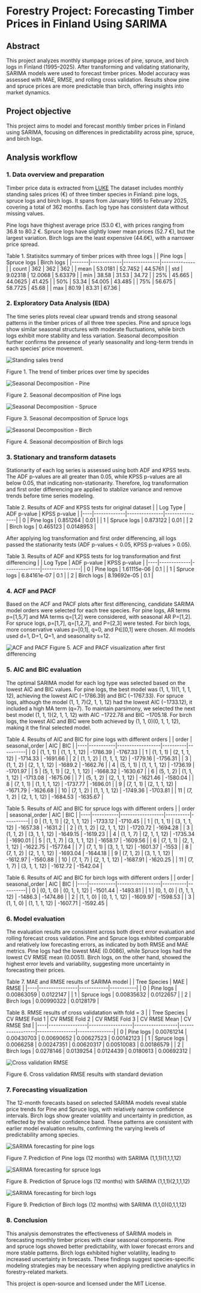 # Forestry Project: Forecasting Timber Prices in Finland Using SARIMA 
## Abstract
This project analyzes monthly stumpage prices of pine, spruce, and birch logs in Finland (1995–2025). After transforming and validating stationarity, SARIMA models were used to forecast timber prices. Model accuracy was assessed with MAE, RMSE, and rolling cross validation. Results show pine and spruce prices are more predictable than birch, offering insights into market dynamics.
## Project objective
This project aims to model and forecast monthly timber prices in Finland using SARIMA, focusing on differences in predictability across pine, spruce, and birch logs.
## Analysis workflow
### 1. Data overview and preparation

Timber price data is extracted from [LUKE](https://statdb.luke.fi/PxWeb/pxweb/en/LUKE/LUKE__04%20Metsa__04%20Talous__02%20Teollisuuspuun%20kauppa__02%20Kuukausitilastot/01a_Kantohinnat_kk.px/?rxid=dc711a9e-de6d-454b-82c2-74ff79a3a5e0) The dataset includes monthly standing sales prices (€) of three timber species in Finland: pine logs, spruce logs and birch logs. It spans from January 1995 to February 2025, covering a total of 362 months. Each log type has consistent data without missing values.

Pine logs have thighest average price (53.0 €), with prices ranging from 36.8 to 80.2 €. Spruce logs have slightly lower mean prices (52.7 €), but the largest variation. Birch logs are the least expensive (44.6€), with a narrower price spread.

Table 1. Statisitcs summary of timber prices with three logs
|       |   Pine logs |   Spruce logs |   Birch logs |
|-------|-------------|---------------|--------------|
| count |   362       |      362      |    362       |
| mean  |    53.0181  |       52.7452 |     44.5761  |
| std   |     9.02318 |       12.0068 |      5.63379 |
| min   |    38.58    |       31.53   |     34.72    |
| 25%   |    45.665   |       44.0625 |     41.425   |
| 50%   |    53.34    |       54.005  |     43.485   |
| 75%   |    56.675   |       58.7725 |     45.68    |
| max   |    80.19    |       83.31   |     67.36    |
### 2. Exploratory Data Analysis (EDA)

The time series plots reveal clear upward trends and strong seasonal patterns in the timber prices of all three tree species. Pine and spruce logs show similar seasonal structures with moderate fluctuations, while birch logs exhibit more stability and less variation. Seasonal decomposition further confirms the presence of yearly seasonality and long-term trends in each species’ price movement.

![Standing sales trend](figures/Standing_sales_trend.png)

Figure 1. The trend of timber prices over time by specides

![Seasonal Decomposition - Pine](figures/Seasonal_decomposition_pine.png)

Figure 2. Seasonal decomposition of Pine logs 

![Seasonal Decomposition - Spruce](figures/Seasonal_decomposition_spruce.png)

Figure 3. Seasonal decomposition of Spruce logs

![Seasonal Decomposition - Birch](figures/Seasonal_decomposition_birch.png)

Figure 4. Seasonal decomposition of Birch logs
### 3. Stationary and transform datasets
Stationarity of each log series is assessed using both ADF and KPSS tests. The ADF p-values are all greater than 0.05, while KPSS p-values are all below 0.05, that indicating non-stationarity. Therefore, log transformation and first order differencing are applied to stablize variance and remove trends before time series modeling.

Table 2. Results of ADF and KPSS tests for original dataset
|    | Log Type    |   ADF p-value |   KPSS p-value |
|----|-------------|---------------|----------------|
|  0 | Pine logs   |      0.851264 |      0.01      |
|  1 | Spruce logs |      0.873122 |      0.01      |
|  2 | Birch logs  |      0.465123 |      0.0148953 |

After applying log transformation and first order differencing, all logs passed the stationarity tests (ADF p-values < 0.05, KPSS p-values > 0.05). 

Table 3. Results of ADF and KPSS tests for log transformation and first differencing
|    | Log Type    |   ADF p-value |   KPSS p-value |
|----|-------------|---------------|----------------|
|  0 | Pine logs   |   1.61115e-06 |            0.1 |
|  1 | Spruce logs |   6.84161e-07 |            0.1 |
|  2 | Birch logs  |   8.19692e-05 |            0.1 |

### 4. ACF and PACF 
Based on the ACF and PACF plots after first differencing, candidate SARIMA model orders were selected for each tree species. For pine logs, AR terms p=[1,5,7] and MA terms q=[1,2] were considered, with seasonal AR P=[1,2]. For spruce logs, p=[1,7], q=[1,2,7], and P=[2,3] were tested. For birch logs, more conservative values p=[0,1], q=0, and P∈[0,1] were chosen. All models used d=1, D=1, Q=1, and seasonality s=12.

![ACF and PACF](figures/ACF_PACF.png)
Figure 5. ACF and PACF visualization after first differencing
### 5. AIC and BIC evaluation
The optimal SARIMA model for each log type was selected based on the lowest AIC and BIC values. For pine logs, the best model was (1, 1, 1)(1, 1, 1, 12), achieving the lowest AIC (−1786.39) and BIC (−1767.33). For spruce logs, although the model (1, 1, 7)(2, 1, 1, 12) had the lowest AIC (−1733.12), it included a high MA term (q=7). To maintain parsimony, we selected the next best model (1, 1, 1)(2, 1, 1, 12) with AIC −1722.78 and BIC −1705.18. For birch logs, the lowest AIC and BIC were both achieved by (1, 1, 0)(0, 1, 1, 12), making it the final selected model.

Table 4. Results of AIC and BIC for pine logs with different orders
|    | order     | seasonal_order   |      AIC |      BIC |
|----|-----------|------------------|----------|----------|
|  0 | (1, 1, 1) | (1, 1, 1, 12)    | -1786.39 | -1767.33 |
|  1 | (1, 1, 1) | (2, 1, 1, 12)    | -1714.33 | -1691.66 |
|  2 | (1, 1, 2) | (1, 1, 1, 12)    | -1779.16 | -1756.31 |
|  3 | (1, 1, 2) | (2, 1, 1, 12)    | -1689.2  | -1662.76 |
|  4 | (5, 1, 1) | (1, 1, 1, 12)    | -1736.19 | -1701.97 |
|  5 | (5, 1, 1) | (2, 1, 1, 12)    | -1668.32 | -1630.67 |
|  6 | (5, 1, 2) | (1, 1, 1, 12)    | -1713.08 | -1675.06 |
|  7 | (5, 1, 2) | (2, 1, 1, 12)    | -1621.46 | -1580.04 |
|  8 | (7, 1, 1) | (1, 1, 1, 12)    | -1737.77 | -1696.01 |
|  9 | (7, 1, 1) | (2, 1, 1, 12)    | -1671.79 | -1626.68 |
| 10 | (7, 1, 2) | (1, 1, 1, 12)    | -1749.36 | -1703.81 |
| 11 | (7, 1, 2) | (2, 1, 1, 12)    | -1684.53 | -1635.67 |

Table 5. Results of AIC and BIC for spruce logs with different orders
|    | order     | seasonal_order   |      AIC |      BIC |
|----|-----------|------------------|----------|----------|
|  0 | (1, 1, 1) | (2, 1, 1, 12)    | -1733.12 | -1710.45 |
|  1 | (1, 1, 1) | (3, 1, 1, 12)    | -1657.38 | -1631.2  |
|  2 | (1, 1, 2) | (2, 1, 1, 12)    | -1720.72 | -1694.28 |
|  3 | (1, 1, 2) | (3, 1, 1, 12)    | -1649.15 | -1619.23 |
|  4 | (1, 1, 7) | (2, 1, 1, 12)    | -1735.34 | -1690.01 |
|  5 | (1, 1, 7) | (3, 1, 1, 12)    | -1658.17 | -1609.56 |
|  6 | (7, 1, 1) | (2, 1, 1, 12)    | -1622.75 | -1577.64 |
|  7 | (7, 1, 1) | (3, 1, 1, 12)    | -1601.37 | -1553    |
|  8 | (7, 1, 2) | (2, 1, 1, 12)    | -1693.04 | -1644.18 |
|  9 | (7, 1, 2) | (3, 1, 1, 12)    | -1612.97 | -1560.88 |
| 10 | (7, 1, 7) | (2, 1, 1, 12)    | -1687.91 | -1620.25 |
| 11 | (7, 1, 7) | (3, 1, 1, 12)    | -1612.72 | -1542.04 |

Table 6. Results of AIC and BIC for birch logs with different orders
|    | order     | seasonal_order   |      AIC |      BIC |
|----|-----------|------------------|----------|----------|
|  0 | (0, 1, 0) | (0, 1, 1, 12)    | -1501.44 | -1493.81 |
|  1 | (0, 1, 0) | (1, 1, 1, 12)    | -1486.3  | -1474.86 |
|  2 | (1, 1, 0) | (0, 1, 1, 12)    | -1609.97 | -1598.53 |
|  3 | (1, 1, 0) | (1, 1, 1, 12)    | -1607.71 | -1592.45 |

### 6. Model evaluation
The evaluation results are consistent across both direct error evaluation and rolling forecast cross validation. Pine and Spruce logs exhibited comparable and relatively low forecasting errors, as indicated by both RMSE and MAE metrics. Pine logs had the lowest MAE (0.0086), while Spruce logs had the lowest CV RMSE mean (0.0051). Birch logs, on the other hand, showed the highest error levels and variability, suggesting more uncertainty in forecasting their prices.

Table 7. MAE and RMSE results of SARIMA model
|    | Tree Species   |        MAE |      RMSE |
|----|----------------|------------|-----------|
|  0 | Pine logs      | 0.00863059 | 0.0122147 |
|  1 | Spruce logs    | 0.00835632 | 0.0122657 |
|  2 | Birch logs     | 0.00990322 | 0.0128179 |

Table 8. RMSE results of cross validatation with fold = 3
|    | Tree Species   |   CV RMSE Fold 1 |   CV RMSE Fold 2 |   CV RMSE Fold 3 |   CV RMSE Mean |   CV RMSE Std |
|----|----------------|------------------|------------------|------------------|----------------|---------------|
|  0 | Pine logs      |       0.00761214 |       0.00430703 |       0.00690652 |     0.00627523 |    0.00142123 |
|  1 | Spruce logs    |       0.0066258  |       0.00247351 |       0.00620317 |     0.00510083 |    0.00186579 |
|  2 | Birch logs     |       0.0278146  |       0.0139254  |       0.0124439  |     0.0180613  |    0.00692312 |

![Cross validation RMSE](figures/CV_sarima.png)

Figure 6. Cross validation RMSE results with standard deviation 
### 7. Forecasting visualization
The 12-month forecasts based on selected SARIMA models reveal stable price trends for Pine and Spruce logs, with relatively narrow confidence intervals. Birch logs show greater volatility and uncertainty in prediction, as reflected by the wider confidence band. These patterns are consistent with earlier model evaluation results, confirming the varying levels of predictability among species.

![SARIMA forecasting for pine logs](figures/sarima_pine.png)

Figure 7. Prediction of Pine logs (12 months) with SARIMA (1,1,1)(1,1,1,12)
     
![SARIMA forecasting for spruce logs](figures/sarima_spruce.png)

Figure 8. Prediction of Spruce logs (12 months) with SARIMA (1,1,1)(2,1,1,12)

![SARIMA forecasting for birch logs](figures/sarima_birch.png)

Figure 9. Prediction of Birch logs (12 months) with SARIMA (1,1,0)(0,1,1,12)

### 8. Conclusion
This analysis demonstrates the effectiveness of SARIMA models in forecasting monthly timber prices with clear seasonal components. Pine and spruce logs showed better predictability, with lower forecast errors and more stable patterns. Birch logs exhibited higher volatility, leading to increased uncertainty in forecasts. These findings suggest species-specific modeling strategies may be necessary when applying predictive analytics in forestry-related markets.

This project is open-source and licensed under the MIT License.

